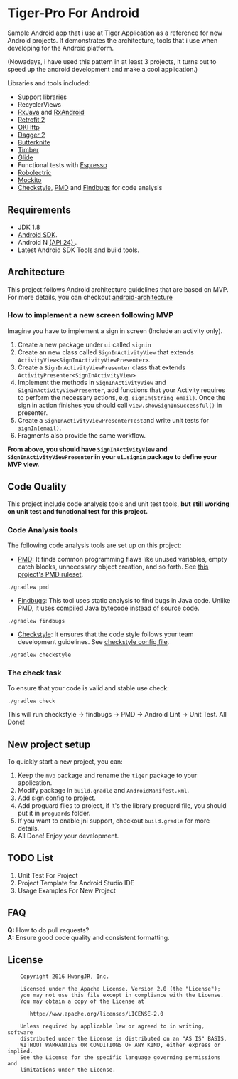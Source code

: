 # Tiger-Pro For Android

Sample Android app that i use at Tiger Application as a reference for new Android projects. It demonstrates the architecture, tools that i use when developing for the Android platform.

(Nowadays, i have used this pattern in at least 3 projects, it turns out to speed up the android development and make a cool application.)

Libraries and tools included:

- Support libraries
- RecyclerViews
- [RxJava](https://github.com/ReactiveX/RxJava) and [RxAndroid](https://github.com/ReactiveX/RxAndroid) 
- [Retrofit 2](http://square.github.io/retrofit/)
- [OKHttp](https://github.com/square/okhttp)
- [Dagger 2](http://google.github.io/dagger/)
- [Butterknife](https://github.com/JakeWharton/butterknife)
- [Timber](https://github.com/JakeWharton/timber)
- [Glide](https://github.com/bumptech/glide)
- Functional tests with [Espresso](https://google.github.io/android-testing-support-library/docs/espresso/index.html)
- [Robolectric](http://robolectric.org/)
- [Mockito](http://mockito.org/)
- [Checkstyle](http://checkstyle.sourceforge.net/), [PMD](https://pmd.github.io/) and [Findbugs](http://findbugs.sourceforge.net/) for code analysis

## Requirements

- JDK 1.8
- [Android SDK](http://developer.android.com/sdk/index.html).
- Android N [(API 24) ](http://developer.android.com/tools/revisions/platforms.html).
- Latest Android SDK Tools and build tools.

## Architecture

This project follows Android architecture guidelines that are based on MVP. For more details, you can checkout [android-architecture](https://github.com/googlesamples/android-architecture)

### How to implement a new screen following MVP

Imagine you have to implement a sign in screen (Include an activity only). 

1. Create a new package under `ui` called `signin`
2. Create an new class called `SignInActivityView` that extends `ActivityView<SignInActivityViewPresenter>`.
3. Create a `SignInActivityViewPresenter` class that extends `ActivityPresenter<SignInActivityView>`
4. Implement the methods in `SignInActivityView` and `SignInActivityViewPresenter`, add functions that your Activity requires to perform the necessary actions, e.g. `signIn(String email)`. Once the sign in action finishes you should call `view.showSignInSuccessful()` in presenter.
5. Create a `SignInActivityViewPresenterTest`and write unit tests for `signIn(email)`.
6. Fragments also provide the same workflow.

**From above, you should have `SignInActivityView` and `SignInActivityViewPresenter` in your `ui.signin` package to define your MVP view.**

## Code Quality

This project include code analysis tools and unit test tools, **but still working on unit test and functional test for this project.** 

### Code Analysis tools 

The following code analysis tools are set up on this project:

* [PMD](https://pmd.github.io/): It finds common programming flaws like unused variables, empty catch blocks, unnecessary object creation, and so forth. See [this project's PMD ruleset](config/quality/pmd/ruleset.xml).

``` 
./gradlew pmd
```

* [Findbugs](http://findbugs.sourceforge.net/): This tool uses static analysis to find bugs in Java code. Unlike PMD, it uses compiled Java bytecode instead of source code.

```
./gradlew findbugs
```

* [Checkstyle](http://checkstyle.sourceforge.net/): It ensures that the code style follows your team development guidelines. See [checkstyle config file](config/quality/checkstyle/checkstyle.xml).

```
./gradlew checkstyle
```

### The check task

To ensure that your code is valid and stable use check: 

```
./gradlew check
```

This will run checkstyle -> findbugs -> PMD -> Android Lint -> Unit Test. All Done!

## New project setup 

To quickly start a new project, you can:

1. Keep the `mvp` package and rename the `tiger` package to your application.
2. Modify package in `build.gradle` and `AndroidManifest.xml`.
3. Add sign config to project.
4. Add proguard files to project, if it's the library proguard file, you should put it in `proguards` folder.
5. If you want to enable jni support, checkout `build.gradle` for more details.
6. All Done! Enjoy your development.

## TODO List

1. Unit Test For Project
2. Project Template for Android Studio IDE
3. Usage Examples For New Project

## FAQ
**Q:** How to do pull requests?<br/>
**A:** Ensure good code quality and consistent formatting.

## License

```
    Copyright 2016 HwangJR, Inc.

    Licensed under the Apache License, Version 2.0 (the "License");
    you may not use this file except in compliance with the License.
    You may obtain a copy of the License at

       http://www.apache.org/licenses/LICENSE-2.0

    Unless required by applicable law or agreed to in writing, software
    distributed under the License is distributed on an "AS IS" BASIS,
    WITHOUT WARRANTIES OR CONDITIONS OF ANY KIND, either express or implied.
    See the License for the specific language governing permissions and
    limitations under the License.
```